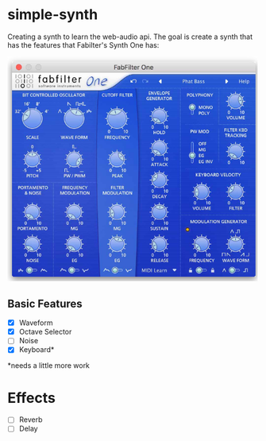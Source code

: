# simple-synth

Creating a synth to learn the web-audio api. The goal is create a synth that has the features 
that Fabilter's Synth One has:

![image of fabfilter one synth](ff-one.png)


## Basic Features

- [x] Waveform
- [x] Octave Selector
- [ ] Noise 
- [x] Keyboard* 

*needs a little more work

# Effects 

- [ ] Reverb
- [ ] Delay
